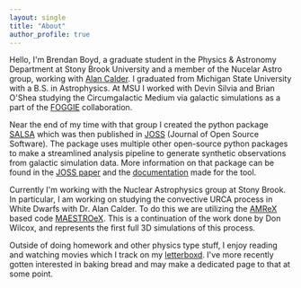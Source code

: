 ```yaml
---
layout: single
title: "About"
author_profile: true
---
```


Hello, I'm Brendan Boyd, a graduate student in the Physics & Astronomy Department at Stony Brook University and a member of the Nucelar Astro group, working with [Alan Calder](http://www.astro.sunysb.edu/acalder/). I graduated from Michigan State University with a B.S. in Astrophysics. At MSU I worked with Devin Silvia and Brian O'Shea studying the Circumgalactic Medium via galactic simulations as a part of the [FOGGIE](https://foggie.science) collaboration.

Near the end of my time with that group I created the python package [SALSA](https://github.com/biboyd/SALSA) which was then published in [JOSS][salsa-paper] (Journal of Open Source Software). The package uses multiple other open-source python packages to make a streamlined analysis pipeline to generate synthetic observations from galactic simulation data. More information on that package can be found in the [JOSS paper][salsa-paper] and the [documentation](https://salsa.readthedocs.io/en/latest/?badge=latest) made for the tool.

Currently I'm working with the Nuclear Astrophysics group at Stony Brook. In particular, I am working on studying the convective URCA process in White Dwarfs with Dr. Alan Calder. To do this we are utilizing the [AMReX][amrex-astro] based code [MAESTROeX][maestro]. This is a continuation of the work done by Don Wilcox, and represents the first full 3D simulations of this process. 

Outside of doing homework and other physics type stuff, I enjoy reading and watching movies which I track on my [letterboxd](https://letterboxd.com/bbbyeah/). I've more recently gotten interested in baking bread and may make a dedicated page to that at some point.

[salsa-paper]: https://joss.theoj.org/papers/10.21105/joss.02581
[amrex-astro]: https://amrex-astro.github.io/
[maestro]: https://amrex-astro.github.io/MAESTROeX/
